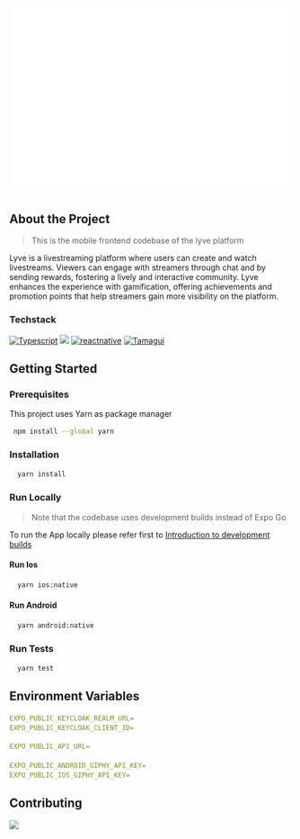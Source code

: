 ![lyve logo](https://raw.githubusercontent.com/lyve-app/lyve-backend/main/assets/lyve_logo.svg)

## About the Project

> This is the mobile frontend codebase of the lyve platform

Lyve is a livestreaming platform where users can create and watch livestreams. Viewers can engage with streamers through chat and by sending rewards, fostering a lively and interactive community. Lyve enhances the experience with gamification, offering achievements and promotion points that help streamers gain more visibility on the platform.

### Techstack

<span style="display:block">
<a href="https://www.typescriptlang.org/">
<img height="50px"  margin="auto"  src="https://cdn.worldvectorlogo.com/logos/typescript.svg" alt="Typescript"/></a>
<a href="https://expo.dev/">
<img height="50px"  margin="auto" src="https://cdn.icon-icons.com/icons2/2389/PNG/512/expo_logo_icon_145293.png"/></a>
<a href="https://reactnative.dev/">
<img margin="auto" height="50px" src="https://cdn.worldvectorlogo.com/logos/react-native-1.svg" alt="reactnative"/></a>
<a href="https://tamagui.dev/">
<img margin="auto" height="50px" src="https://avatars.githubusercontent.com/u/94025540?s=48&v=4" alt="Tamagui"></a>
</span>

## Getting Started

### Prerequisites

This project uses Yarn as package manager

```bash
 npm install --global yarn
```

### Installation

```bash
  yarn install
```

### Run Locally

> Note that the codebase uses development builds instead of Expo Go

To run the App locally please refer first to [Introduction to development builds](https://docs.expo.dev/develop/development-builds/introduction/#what-is-expo-dev-client)

#### Run Ios

```bash
  yarn ios:native
```

#### Run Android

```bash
  yarn android:native
```

### Run Tests

```bash
  yarn test
```

## Environment Variables

```yml
EXPO_PUBLIC_KEYCLOAK_REALM_URL=
EXPO_PUBLIC_KEYCLOAK_CLIENT_ID=

EXPO_PUBLIC_API_URL=

EXPO_PUBLIC_ANDROID_GIPHY_API_KEY=
EXPO_PUBLIC_IOS_GIPHY_API_KEY=
```

## Contributing

<a href="https://github.com/orgs/lyve-app/lyve-mobile/graphs/contributors">
  <img src="https://contrib.rocks/image?repo=lyve-app/lyve-mobile" />
</a>

